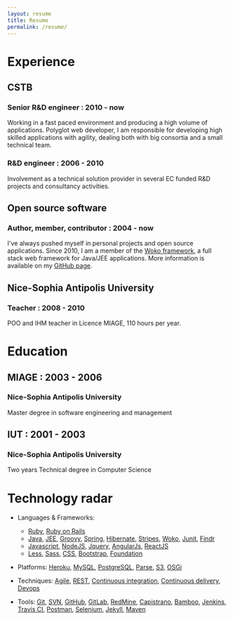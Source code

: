 ```yaml
---
layout: resume
title: Resume
permalink: /resume/
---
```


# <i class="fa fa-suitcase"></i> Experience

## CSTB

### Senior R&D engineer : 2010 - now

Working in a fast paced environment and producing a high volume of applications. Polyglot web developer, I am 
responsible for developing high skilled applications with agility, dealing both with big consortia and a small technical 
team.

### R&D engineer : 2006 - 2010

Involvement as a technical solution provider in several EC funded R&D projects and consultancy activities.

## Open source software

### Author, member, contributor : 2004 - now 

I've always pushed myself in personal projects and open source applications. Since 2010, I am a member of the 
[Woko framework](http://www.pojosontheweb.com), a full stack web framework for Java/JEE applications. 
More information is available on my [GitHub page](https://www.github.com/boissonnat).

## Nice-Sophia Antipolis University

### Teacher : 2008 - 2010

POO and IHM teacher in Licence MIAGE, 110 hours per year.

# <i class="fa fa-graduation-cap"></i> Education

## MIAGE : 2003 - 2006

### Nice-Sophia Antipolis University 

Master degree in software engineering and management

## IUT : 2001 - 2003 

### Nice-Sophia Antipolis University

Two years Technical degree in Computer Science

# <i class="fa fa-wifi"></i> Technology radar

- Languages & Frameworks: 
    * [Ruby](/tags/ruby), [Ruby on Rails](/tags/ruby-on-rails)
    * [Java](/tags/java), [JEE](/tags/jee), [Groovy](/tags/groovy), [Spring](/tags/spring), [Hibernate](/tags/hibernate), [Stripes](/tags/stripes), [Woko](/tags/woko), [Junit](/tags/junit), [Findr](/tags/findr) 
    * [Javascript](/tags/javascript), [NodeJS](/tags/nodejs), [Jquery](/tags/jquery), [AngularJs](/tags/angularjs), [ReactJS](/tags/reactjs)
    * [Less](/tags/less), [Sass](/tags/sass), [CSS](/tags/css), [Bootstrap](/tags/bootstrap), [Foundation](/tags/foundation)

- Platforms: [Heroku](/tags/heroku), [MySQL](/tags/mysql), [PostgreSQL](/tags/postgresql), [Parse](/tags/parse), [S3](/tags/s3), [OSGi](/tags/osgi)
- Techniques: [Agile](/tags/agile), [REST](/tags/rest), [Continuous integration](/tags/continuous-integration), [Continuous delivery](/tags/continuous-delivery), [Devops](/tags/devops)
- Tools: [Git](/tags/git), [SVN](/tags/svn), [GitHub](/tags/github), [GitLab](/tags/gitlab), [RedMine](/tags/redmine), [Capistrano](/tags/capistrano), [Bamboo](/tags/bamboo), [Jenkins](/tags/jenkins), [Travis CI](/tags/travis-ci), [Postman](/tags/postman), [Selenium](/tags/selenium), [Jekyll](/tags/jekyll), [Maven](/tags/maven)
